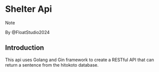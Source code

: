 # **Shelter Api**

>[!NOTE]
>By @FloatStudio2024

## **Introduction**
This api uses Golang and Gin framework to create a RESTful API that can return a sentence from the hitokoto database. 

